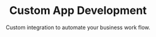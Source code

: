 ---sort_key: 3layout: "sku"id: custom-app-development-projecttitle: "Custom App Development"heading: "Custom App Development"subtitle: "Custom integration to automate your business work flow."category: "Digital Transformation"category_description: "Modernise businesses with next-gen tech."features: - feature: "Have existing software or web apps containing data and want to sync with another web service? We can help with that by leveraging the existing solution, or, if existing API's don't allow for integration, by building a new solution that deeply integrates."price: "120"unit: "project"---